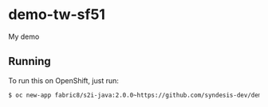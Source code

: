 # demo-tw-sf51

My demo

## Running

To run this on OpenShift, just run:

```bash
$ oc new-app fabric8/s2i-java:2.0.0~https://github.com/syndesis-dev/demo-tw-sf51.git
```
